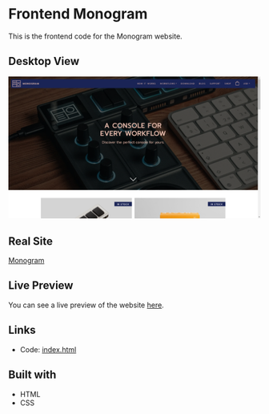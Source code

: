 # Frontend Monogram

This is the frontend code for the Monogram website.

## Desktop View

![Desktop View](images/desktop-view.png)

## Real Site
[Monogram](https://monogramcc.com/shop/)

## Live Preview

You can see a live preview of the website [here](https://vikaspdsp.github.io/Geeks_Monogram/).

## Links

- Code: [index.html](https://github.com/vikaspdsp/Geeks_Monogram/blob/main/index.html)

## Built with

- HTML
- CSS
